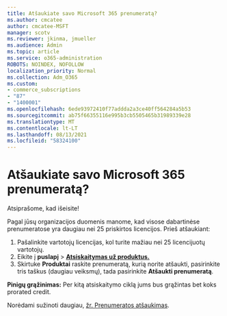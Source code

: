 ```yaml
---
title: Atšaukiate savo Microsoft 365 prenumeratą?
ms.author: cmcatee
author: cmcatee-MSFT
manager: scotv
ms.reviewer: jkinma, jmueller
ms.audience: Admin
ms.topic: article
ms.service: o365-administration
ROBOTS: NOINDEX, NOFOLLOW
localization_priority: Normal
ms.collection: Adm_O365
ms.custom:
- commerce_subscriptions
- "87"
- "1400001"
ms.openlocfilehash: 6ede93972410f77addda2a3ce40ff564284a5b53
ms.sourcegitcommit: ab75f66355116e995b3cb5505465b31989339e28
ms.translationtype: MT
ms.contentlocale: lt-LT
ms.lasthandoff: 08/13/2021
ms.locfileid: "58324100"
---
```

# <a name="canceling-your-microsoft-365-subscription"></a>Atšaukiate savo Microsoft 365 prenumeratą?

Atsiprašome, kad išeisite!
  
Pagal jūsų organizacijos duomenis manome, kad visose dabartinėse prenumeratose yra daugiau nei 25 priskirtos licencijos. Prieš atšaukiant:

1. Pašalinkite vartotojų licencijas, kol turite mažiau nei 25 licencijuotų vartotojų.
2. Eikite į **puslapį** \> **[Atsiskaitymas už produktus.](https://go.microsoft.com/fwlink/p/?linkid=842054)**
3. Skirtuke **Produktai** raskite prenumeratą, kurią norite atšaukti, pasirinkite tris taškus (daugiau veiksmų), tada pasirinkite **Atšaukti prenumeratą**.

**Pinigų grąžinimas:** Per kitą atsiskaitymo ciklą jums bus grąžintas bet koks prorated credit.

Norėdami sužinoti daugiau, [žr. Prenumeratos atšaukimas](https://docs.microsoft.com/microsoft-365/commerce/subscriptions/cancel-your-subscription).